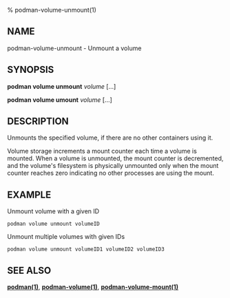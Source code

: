 % podman-volume-unmount(1)

## NAME
podman\-volume\-unmount - Unmount a volume

## SYNOPSIS
**podman volume unmount** *volume* [...]

**podman volume umount** *volume* [...]

## DESCRIPTION
Unmounts the specified volume, if there are no other containers
using it.

Volume storage increments a mount counter each time a volume is mounted.
When a volume is unmounted, the mount counter is decremented, and the
volume's filesystem is physically unmounted only when the mount
counter reaches zero indicating no other processes are using the mount.

## EXAMPLE

Unmount volume with a given ID
```
podman volume unmount volumeID
```

Unmount multiple volumes with given IDs
```
podman volume unmount volumeID1 volumeID2 volumeID3
```
## SEE ALSO
**[podman(1)](podman.1.md)**, **[podman-volume(1)](podman-volume.1.md)**, **[podman-volume-mount(1)](podman-volume-mount.1.md)**
